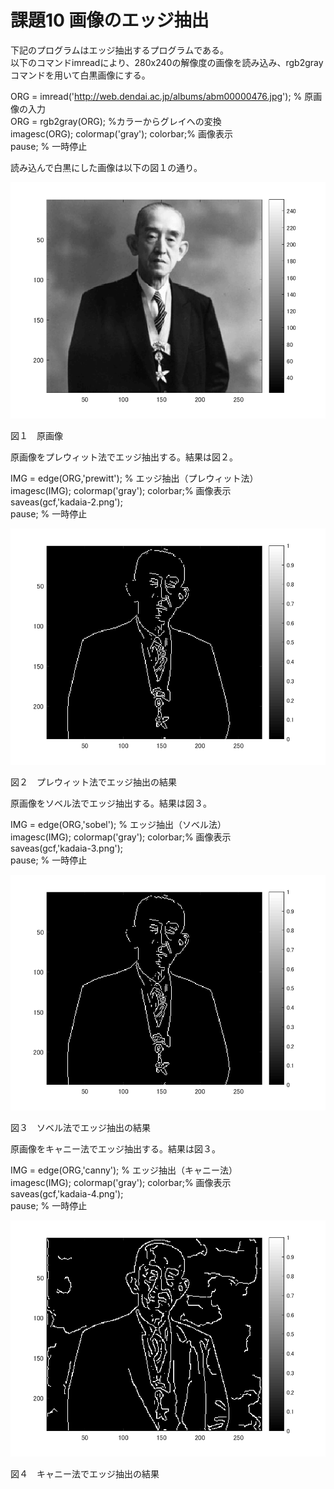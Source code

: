 # 課題10 画像のエッジ抽出 
  
下記のプログラムはエッジ抽出するプログラムである。  
以下のコマンドimreadにより、280x240の解像度の画像を読み込み、rgb2grayコマンドを用いて白黒画像にする。  
  
ORG = imread('http://web.dendai.ac.jp/albums/abm00000476.jpg'); % 原画像の入力  
ORG = rgb2gray(ORG); %カラーからグレイへの変換  
imagesc(ORG); colormap('gray'); colorbar;% 画像表示  
pause; % 一時停止  
  
読み込んで白黒にした画像は以下の図１の通り。  

![原画像](kadaia-1.png)

図１　原画像  
  
  
  
原画像をプレウィット法でエッジ抽出する。結果は図２。  
  
IMG = edge(ORG,'prewitt'); % エッジ抽出（プレウィット法）  
imagesc(IMG); colormap('gray'); colorbar;% 画像表示  
saveas(gcf,'kadaia-2.png');  
pause; % 一時停止  

![2](kadaia-2.png)

図２　プレウィット法でエッジ抽出の結果  
  
  
  
原画像をソベル法でエッジ抽出する。結果は図３。  
  
IMG = edge(ORG,'sobel'); % エッジ抽出（ソベル法）  
imagesc(IMG); colormap('gray'); colorbar;% 画像表示  
saveas(gcf,'kadaia-3.png');  
pause; % 一時停止  

![2](kadaia-3.png)

図３　ソベル法でエッジ抽出の結果  
  
  
  
原画像をキャニー法でエッジ抽出する。結果は図３。  
  
IMG = edge(ORG,'canny'); % エッジ抽出（キャニー法）  
imagesc(IMG); colormap('gray'); colorbar;% 画像表示  
saveas(gcf,'kadaia-4.png');  
pause; % 一時停止  

![2](kadaia-4.png)

図４　キャニー法でエッジ抽出の結果  




